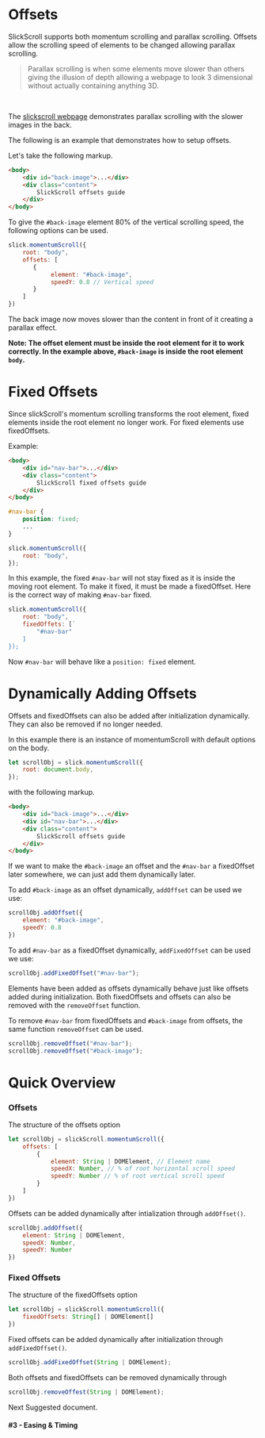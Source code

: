 # Offsets

SlickScroll supports both momentum scrolling and parallax scrolling. Offsets allow the scrolling speed of elements to be changed allowing parallax scrolling.

<blockquote>
Parallax scrolling is when some elements move slower than others giving the illusion of depth allowing a webpage to look 3 dimensional without actually containing anything 3D.
</blockquote><br>

The [slickscroll webpage](https://slickscroll.musabhassan.com) demonstrates parallax scrolling with the slower images in the back.

The following is an example that demonstrates how to setup offsets.

Let's take the following markup.
```html
<body>
    <div id="back-image">...</div>
    <div class="content">
        SlickScroll offsets guide
    </div>
</body>
```

To give the `#back-image` element 80% of the vertical scrolling speed, the following options can be used.

```javascript
slick.momentumScroll({
    root: "body",
    offsets: [
       {
            element: "#back-image",
            speedY: 0.8 // Vertical speed
       }
    ]
})
```
The back image now moves slower than the content in front of it creating a parallax effect.

**Note: The offset element must be inside the root element for it to work correctly. In the example above, `#back-image` is inside the root element `body`.**


# Fixed Offsets
Since slickScroll's momentum scrolling transforms the root element, fixed elements inside the root element no longer work. For fixed elements use fixedOffsets.

Example:

```html
<body>
    <div id="nav-bar">...</div>
    <div class="content">
        SlickScroll fixed offsets guide
    </div>
</body>
```
```css
#nav-bar {
    position: fixed;
    ...
}
```
```javascript
slick.momentumScroll({
    root: "body",
});
```
In this example, the fixed `#nav-bar` will not stay fixed as it is inside the moving root element. To make it fixed, it must be made a fixedOffset. Here is the correct way of making `#nav-bar` fixed.

```javascript
slick.momentumScroll({
    root: "body",
    fixedOffets: [`
        "#nav-bar"
    ]
});
```
Now `#nav-bar` will behave like a `position: fixed` element.

# Dynamically Adding Offsets
Offsets and fixedOffsets can also be added after initialization dynamically. They can also be removed if no longer needed.

In this example there is an instance of momentumScroll with default options on the body.
```javascript
let scrollObj = slick.momentumScroll({
    root: document.body,
});
```
with the following markup.
```html
<body>
    <div id="back-image">...</div>
    <div id="nav-bar">...</div>
    <div class="content">
        SlickScroll offsets guide
    </div>
</body>
```
If we want to make the `#back-image` an offset and the `#nav-bar` a fixedOffset later somewhere, we can just add them dynamically later.

To add `#back-image` as an offset dynamically, `addOffset` can be used we use:
```javascript
scrollObj.addOffset({
    element: "#back-image",
    speedY: 0.8
})
```
To add `#nav-bar` as a fixedOffset dynamically, `addFixedOffset` can be used we use:
```javascript
scrollObj.addFixedOffset("#nav-bar");
```

Elements have been added as offsets dynamically behave just like offsets added during initialization. Both fixedOffsets and offsets can also be removed with the `removeOffset` function.

To remove `#nav-bar` from fixedOffsets and `#back-image` from offsets, the same function `removeOffset` can be used.

```javascript
scrollObj.removeOffset("#nav-bar");
scrollObj.removeOffset("#back-image");
```



# Quick Overview

### Offsets

The structure of the offsets option
```javascript
let scrollObj = slickScroll.momentumScroll({
    offsets: [
        {
            element: String | DOMElement, // Element name
            speedX: Number, // % of root horizontal scroll speed
            speedY: Number // % of root vertical scroll speed
        }
    ]
})
```
Offsets can be added dynamically after intialization through `addOffset()`.
```javascript
scrollObj.addOffset({
    element: String | DOMElement, 
    speedX: Number,
    speedY: Number
})
```

### Fixed Offsets

The structure of the fixedOffsets option
```javascript
let scrollObj = slickScroll.momentumScroll({
    fixedOffsets: String[] | DOMElement[]
})
```
Fixed offsets can be added dynamically after initialization through `addFixedOffset()`.
```javascript
scrollObj.addFixedOffset(String | DOMElement);
```

Both offsets and fixedOffsets can be removed dynamically through
```javascript
scrollObj.removeOffest(String | DOMElement);
```


Next Suggested document.
#### **#3 - Easing & Timing**